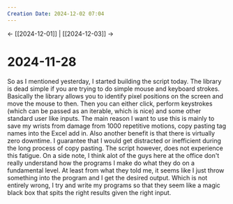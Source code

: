 ```yaml
---
Creation Date: 2024-12-02 07:04
---
```


<- [[2024-12-01]] | [[2024-12-03]]  ->

# 2024-11-28
So as I mentioned yesterday, I started building the script today. The library is dead simple if you are trying to do simple mouse and keyboard strokes. Basically the library allows you to identify pixel positions on the screen and move the mouse to then. Then you can either click, perform keystrokes (which can be passed as an iterable, which is nice) and some other standard user like inputs. The main reason I want to use this is mainly to save my wrists from damage from 1000 repetitive motions, copy pasting tag names into the Excel add in. Also another benefit is that there is virtually zero downtime. I guarantee that I would get distracted or inefficient during the long process of copy pasting. The script however, does not experience this fatigue. On a side note, I think alot of the guys here at the office don't really understand how the programs I make do what they do on a fundamental level. At least from what they told me, it seems like I just throw something into the program and I get the desired output. Which is not entirely wrong, I try and write my programs so that they seem like a magic black box that spits the right results given the right input. 